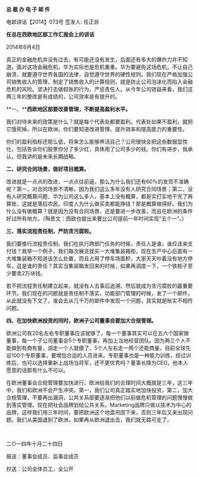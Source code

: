 **总 裁 办 电 子 邮 件**

 

电邮讲话【2014】073号            签发人: 任正非

 

**任总在西欧地区部工作汇报会上的讲话**

2014年6月4日

真正的金融危机并没有过去，有可能还没有发生，后面还有多大的爆炸力并不知道。面对这场金融危机，华为实际也是危机重重。华为要避免这场危机，不让自己崩溃，就要遵守世界各国的法律，自觉遵守世界的硬性规则。我们现在严格加强公司销售收入的管理，制定了销售收入的计算规则，就是防止公司泡沫化而陷入金融危机的风险。坚决打击做假账的行为，严惩责任人。从今年公司效益来看，我们这两三年的整改是有成绩的，公司效率是有提升的。

**一、****西欧地区部要改善管理，不断提高盈利水平。**

我们对待未来的政策是什么？就是每个代表处都要盈利。代表处如果不盈利，就把它饿死掉。所以在欧洲，你们要知道改进管理、提升效率和提高能力的重要性。

你们的盈利指标还那么低，将来怎么能够养活自己？公司很快会把这些数据显性化，包括告诉你们股票你分了多少红，具体用了公司多少的钱。你们有进步，我承认，但我讲的是未来长期战略。

**二、研究合同场景，做好项目概算。**

改进就是一点点的改进，一点点往前逼，那么为什么我们还有60%的发货不准确呢？第一，对合同场景不清晰，因为我们这么多年没有人研究合同场景；第二，没有人研究概算问题，华为公司这么多人，基本上没有概算，都是实打实地干完了再算账，这就是落后农民。印度人为什么做买卖都能挣钱？那是概算做得好。我们为什么没有做概算？就是因为没有合同场景，还是要进一步改善，而且在欧洲的条件好过所有地方。（陶景文：西欧也提出来要比公司提前一年时间实现“五个一”。）

**三、落实流程责任制，严防贪污腐败。**

我们要推行流程责任制。我们在执行跨部门任务的时候，责任人是谁，谁应该来支付钱？我举一个例子，我们每次展览就买一大堆集装箱柜，现在生产中心后面有一大堆集装箱不知道该怎么处置，而且占用了停车场面积，大家天天吵着没有地方停车，这是谁的责任？其实当集装箱发回来的时候，如果再调度一下，一个铁柜子至少要卖2万块钱。

若不把流程责任制建立起来，就没有人去事后追溯，然后就成为贪污腐败的最重要环节。我们现在的问题就是责任制不落实，功能部门管理的时候，发了一个邮件，从此就没有下文了。谁会去从几千万的邮件中发现一个问题，其实就是账实不相符问题。

**四、在加快欧洲投资的同时，欧洲子公司董事会要加大合规管理。**

欧洲公司有20名左右专职董事应该就够了，每一个董事其实可以在五六个国家做董事，每一个子公司董事会5个专职董事，再加上当地经营团队。因为两三个人不能做到有商有量，调走一个人就傻了，5个人左右走一两个还能商量。目前全球先设100个专职董事，要增加合适的人员进来。专职董事也是一种能力训练，经过训练后，也可以选择重新上战场当将军，还不更优秀吗？董事长降为CEO，他本人愿意的话那有什么不可以。

在欧洲董事会合规管理要加快进行。欧洲给我们的合理时间大概就是三年，这三年中，我们和欧洲不会产生冲突。第一，我们公司真正踏实地加快投资，第二，加大合规管理，不要再出漏洞，公共关系部要逐渐把他们以前做危机管理的问题慢慢做到落实管理。现在把社会品牌划给公共关系，Marketing品牌只做以技术为中心的品牌，这样我们用三年时间，要把欧洲这个地盘巩固下来，否则三年后又来出现问题。我们从美国退到了欧洲，如果再从欧洲退出去，我们就无路可走了。

​                                             

二○一四年十月二十四日

报送：董事会成员、监事会成员

抄送：公司全体员工，全公开